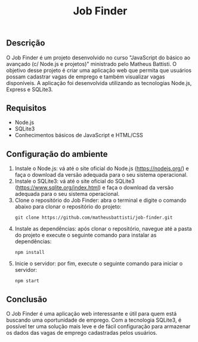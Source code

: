 <!DOCTYPE html>
<html>
  <head>
    <meta charset="UTF-8">
    <title>Job Finder</title>
  </head>
  <body>
    <header>
      <h1>Job Finder</h1>
    </header>
    <main>
      <article>
        <h2>Descrição</h2>
        <p>O Job Finder é um projeto desenvolvido no curso "JavaScript do básico ao avançado (c/ Node.js e projetos)" ministrado pelo Matheus Battisti. O objetivo desse projeto é criar uma aplicação web que permita que usuários possam cadastrar vagas de emprego e também visualizar vagas disponíveis. A aplicação foi desenvolvida utilizando as tecnologias Node.js, Express e SQLite3.</p>
      </article>
      <article>
        <h2>Requisitos</h2>
        <ul>
          <li>Node.js</li>
          <li>SQLite3</li>
          <li>Conhecimentos básicos de JavaScript e HTML/CSS</li>
        </ul>
      </article>
      <article>
        <h2>Configuração do ambiente</h2>
        <ol>
          <li>Instale o Node.js: vá até o site oficial do Node.js (<a href="https://nodejs.org/">https://nodejs.org/</a>) e faça o download da versão adequada para o seu sistema operacional.</li>
          <li>Instale o SQLite3: vá até o site oficial do SQLite3 (<a href="https://www.sqlite.org/index.html">https://www.sqlite.org/index.html</a>) e faça o download da versão adequada para o seu sistema operacional.</li>
          <li>Clone o repositório do Job Finder: abra o terminal e digite o comando abaixo para clonar o repositório do projeto:</li>
          <pre><code>git clone https://github.com/matheusbattisti/job-finder.git</code></pre>
          <li>Instale as dependências: após clonar o repositório, navegue até a pasta do projeto e execute o seguinte comando para instalar as dependências:</li>
          <pre><code>npm install</code></pre>
          <li>Inicie o servidor: por fim, execute o seguinte comando para iniciar o servidor:</li>
          <pre><code>npm start</code></pre>
        </ol>
      </article>
      <article>
        <h2>Conclusão</h2>
        <p>O Job Finder é uma aplicação web interessante e útil para quem está buscando uma oportunidade de emprego. Com a tecnologia SQLite3, é possível ter uma solução mais leve e de fácil configuração para armazenar os dados das vagas de emprego cadastradas pelos usuários.</p>
      </article>
    </main>
  </body>
</html>
